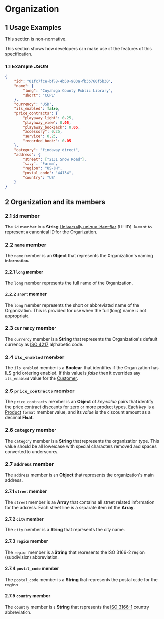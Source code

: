 # Organization

## 1 Usage Examples
This section is non-normative.

This section shows how developers can make use of the features of this specification.

### 1.1 Example JSON

```json
{
    "id": "01fc7fce-bf78-4b50-903a-fb3b760f5b30",
    "name": {
        "long": "Cuyahoga County Public Library",
        "short": "CCPL"
    },
    "currency": "USD",
    "ils_enabled": false,
    "price_contracts": {
        "playaway_light": 0.25,
        "playaway_view": 0.05,
        "playaway_bookpack": 0.05,
        "accessory": 0.25,
        "service": 0.25,
        "recorded_books": 0.05
    },
    "category": "findaway_direct",
    "address": {
        "street": ["2111 Snow Road"],
        "city": "Parma",
        "region": "US-OH",
        "postal_code": "44134",
        "country": "US"
    }
}
```

## 2 Organization and its members

### 2.1 `id` member
The `id` member is a __String__ [Universally unique identifier](https://en.wikipedia.org/wiki/Universally_unique_identifier) (UUID). Meant to represent a canonical ID for the Organization.

### 2.2 `name` member
The `name` member is an __Object__ that represents the Organization's naming information.

#### 2.2.1 `long` member
The `long` member represents the full name of the Organization.

#### 2.2.2 `short` member
The `long` member represents the short or abbreviated name of the Organization. This is provided for use when the full (long) name is not appropriate.

### 2.3 `currency` member
The `currency` member is a __String__ that represents the Organization's default currency as [ISO 4217](https://en.wikipedia.org/wiki/ISO_4217) alphabetic code.

### 2.4 `ils_enabled` member
The `ils_enabled` member is a __Boolean__ that identifies if the Organization has ILS grid ordering enabled. If this value is _false_ then it overrides any `ils_enabled` value for the [Customer](customer.md).

### 2.5 `price_contracts` member
The `price_contracts` member is an __Object__ of _key:value_ pairs that identify the price contract discounts for zero or more product types. Each _key_ is a [Product](product.md) `format` member value, and its _value_ is the discount amount as a decimal __Float__.

### 2.6 `category` member
The `category` member is a __String__ that represents the organization type. This value should be all lowercase with special characters removed and spaces converted to underscores.

### 2.7 `address` member
The `address` member is an __Object__ that represents the organization's main address.

#### 2.7.1 `street` member
The `street` member is an __Array__ that contains all street related information for the address. Each street line is a separate item int the __Array__.

#### 2.7.2 `city` member
The `city` member is a __String__ that represents the city name.

#### 2.7.3 `region` member
The `region` member is a __String__ that represents the [ISO 3166-2](https://en.wikipedia.org/wiki/ISO_3166-2) region (subdivision) abbreviation.

#### 2.7.4 `postal_code` member
The `postal_code` member is a __String__ that represents the postal code for the region.

#### 2.7.5 `country` member
The `country` member is a __String__ that represents the [ISO 3166-1](https://en.wikipedia.org/wiki/ISO_3166-2) country abbreviation.
